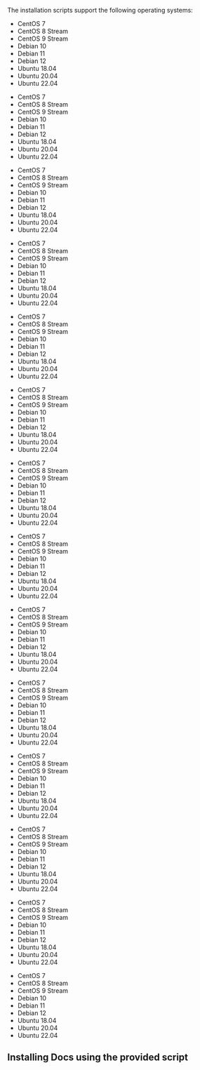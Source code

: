 The installation scripts support the following operating systems:

<!-- OS-SUPPORT-LIST-START -->
- CentOS 7
- CentOS 8 Stream
- CentOS 9 Stream
- Debian 10
- Debian 11
- Debian 12
- Ubuntu 18.04
- Ubuntu 20.04
- Ubuntu 22.04

<!-- OS-SUPPORT-LIST-END -->
<!-- OS-SUPPORT-LIST-START -->
- CentOS 7
- CentOS 8 Stream
- CentOS 9 Stream
- Debian 10
- Debian 11
- Debian 12
- Ubuntu 18.04
- Ubuntu 20.04
- Ubuntu 22.04

<!-- OS-SUPPORT-LIST-END -->
<!-- OS-SUPPORT-LIST-START -->
- CentOS 7
- CentOS 8 Stream
- CentOS 9 Stream
- Debian 10
- Debian 11
- Debian 12
- Ubuntu 18.04
- Ubuntu 20.04
- Ubuntu 22.04

<!-- OS-SUPPORT-LIST-END -->
<!-- OS-SUPPORT-LIST-START -->
- CentOS 7
- CentOS 8 Stream
- CentOS 9 Stream
- Debian 10
- Debian 11
- Debian 12
- Ubuntu 18.04
- Ubuntu 20.04
- Ubuntu 22.04

<!-- OS-SUPPORT-LIST-END -->
<!-- OS-SUPPORT-LIST-START -->
- CentOS 7
- CentOS 8 Stream
- CentOS 9 Stream
- Debian 10
- Debian 11
- Debian 12
- Ubuntu 18.04
- Ubuntu 20.04
- Ubuntu 22.04

<!-- OS-SUPPORT-LIST-END -->
<!-- OS-SUPPORT-LIST-START -->
- CentOS 7
- CentOS 8 Stream
- CentOS 9 Stream
- Debian 10
- Debian 11
- Debian 12
- Ubuntu 18.04
- Ubuntu 20.04
- Ubuntu 22.04

<!-- OS-SUPPORT-LIST-END -->
<!-- OS-SUPPORT-LIST-START -->
- CentOS 7
- CentOS 8 Stream
- CentOS 9 Stream
- Debian 10
- Debian 11
- Debian 12
- Ubuntu 18.04
- Ubuntu 20.04
- Ubuntu 22.04

<!-- OS-SUPPORT-LIST-END -->
<!-- OS-SUPPORT-LIST-START -->
- CentOS 7
- CentOS 8 Stream
- CentOS 9 Stream
- Debian 10
- Debian 11
- Debian 12
- Ubuntu 18.04
- Ubuntu 20.04
- Ubuntu 22.04

<!-- OS-SUPPORT-LIST-END -->
<!-- OS-SUPPORT-LIST-START -->
- CentOS 7
- CentOS 8 Stream
- CentOS 9 Stream
- Debian 10
- Debian 11
- Debian 12
- Ubuntu 18.04
- Ubuntu 20.04
- Ubuntu 22.04

<!-- OS-SUPPORT-LIST-END -->
<!-- OS-SUPPORT-LIST-START -->
- CentOS 7
- CentOS 8 Stream
- CentOS 9 Stream
- Debian 10
- Debian 11
- Debian 12
- Ubuntu 18.04
- Ubuntu 20.04
- Ubuntu 22.04

<!-- OS-SUPPORT-LIST-END -->
<!-- OS-SUPPORT-LIST-START -->
- CentOS 7
- CentOS 8 Stream
- CentOS 9 Stream
- Debian 10
- Debian 11
- Debian 12
- Ubuntu 18.04
- Ubuntu 20.04
- Ubuntu 22.04

<!-- OS-SUPPORT-LIST-END -->
<!-- OS-SUPPORT-LIST-START -->
- CentOS 7
- CentOS 8 Stream
- CentOS 9 Stream
- Debian 10
- Debian 11
- Debian 12
- Ubuntu 18.04
- Ubuntu 20.04
- Ubuntu 22.04

<!-- OS-SUPPORT-LIST-END -->
<!-- OS-SUPPORT-LIST-START -->
- CentOS 7
- CentOS 8 Stream
- CentOS 9 Stream
- Debian 10
- Debian 11
- Debian 12
- Ubuntu 18.04
- Ubuntu 20.04
- Ubuntu 22.04

<!-- OS-SUPPORT-LIST-END -->
<!-- OS-SUPPORT-LIST-START -->
- CentOS 7
- CentOS 8 Stream
- CentOS 9 Stream
- Debian 10
- Debian 11
- Debian 12
- Ubuntu 18.04
- Ubuntu 20.04
- Ubuntu 22.04

<!-- OS-SUPPORT-LIST-END -->

## Installing Docs using the provided script

